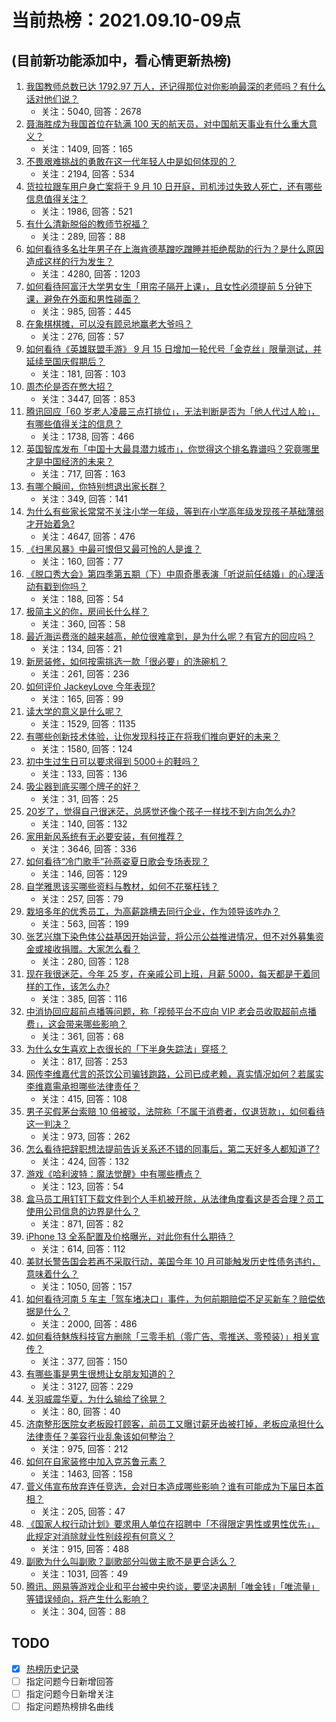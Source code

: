 # 当前热榜：2021.09.10-09点
## (目前新功能添加中，看心情更新热榜)
1. [我国教师总数已达 1792.97 万人，还记得那位对你影响最深的老师吗？有什么话对他们说？](https://www.zhihu.com/question/485491358)
    * 关注：5040, 回答：2678
2. [聂海胜成为我国首位在轨满 100 天的航天员，对中国航天事业有什么重大意义？](https://www.zhihu.com/question/485091558)
    * 关注：1409, 回答：165
3. [不畏艰难挑战的勇敢在这一代年轻人中是如何体现的？](https://www.zhihu.com/question/484947316)
    * 关注：2194, 回答：534
4. [货拉拉跟车用户身亡案将于 9 月 10 日开庭，司机涉过失致人死亡，还有哪些信息值得关注？](https://www.zhihu.com/question/485551477)
    * 关注：1986, 回答：521
5. [有什么清新脱俗的教师节祝福？](https://www.zhihu.com/question/345246354)
    * 关注：289, 回答：88
6. [如何看待多名壮年男子在上海肯德基蹭吃蹭睡并拒绝帮助的行为？是什么原因造成这样的行为发生？](https://www.zhihu.com/question/485106851)
    * 关注：4280, 回答：1203
7. [如何看待阿富汗大学男女生「用帘子隔开上课」，且女性必须提前 5 分钟下课，避免在外面和男性碰面？](https://www.zhihu.com/question/485212999)
    * 关注：985, 回答：445
8. [在象棋棋摊，可以没有顾忌地赢老大爷吗？](https://www.zhihu.com/question/484946212)
    * 关注：276, 回答：57
9. [如何看待《英雄联盟手游》 9 月 15 日增加一轮代号「金克丝」限量测试，并延续至国庆假期后？](https://www.zhihu.com/question/485677160)
    * 关注：181, 回答：103
10. [周杰伦是否在憋大招？](https://www.zhihu.com/question/390606269)
    * 关注：3447, 回答：853
11. [腾讯回应「60 岁老人凌晨三点打排位」，无法判断是否为「他人代过人脸」，有哪些值得关注的信息？](https://www.zhihu.com/question/485731107)
    * 关注：1738, 回答：466
12. [英国智库发布「中国十大最具潜力城市」，你觉得这个排名靠谱吗？究竟哪里才是中国经济的未来？](https://www.zhihu.com/question/485758990)
    * 关注：717, 回答：163
13. [有哪个瞬间，你特别想退出家长群？](https://www.zhihu.com/question/471983693)
    * 关注：349, 回答：141
14. [为什么有些家长常常不关注小学一年级，等到在小学高年级发现孩子基础薄弱才开始着急?](https://www.zhihu.com/question/426324925)
    * 关注：4647, 回答：476
15. [《扫黑风暴》中最可恨但又最可怜的人是谁？](https://www.zhihu.com/question/483431985)
    * 关注：160, 回答：77
16. [《脱口秀大会》第四季第五期（下）中周奇墨表演「听说前任结婚」的心理活动有戳到你吗？](https://www.zhihu.com/question/485588114)
    * 关注：188, 回答：54
17. [极简主义的你，房间长什么样？](https://www.zhihu.com/question/350722189)
    * 关注：360, 回答：58
18. [最近海运费涨的越来越高，舱位很难拿到，是为什么呢？有官方的回应吗？](https://www.zhihu.com/question/458423248)
    * 关注：134, 回答：21
19. [新房装修，如何按需挑选一款「很必要」的洗碗机？](https://www.zhihu.com/question/485738630)
    * 关注：261, 回答：236
20. [如何评价 JackeyLove 今年表现?](https://www.zhihu.com/question/480483129)
    * 关注：165, 回答：99
21. [读大学的意义是什么呢？](https://www.zhihu.com/question/430843411)
    * 关注：1529, 回答：1135
22. [有哪些创新技术体验，让你发现科技正在将我们推向更好的未来？](https://www.zhihu.com/question/429109054)
    * 关注：1580, 回答：124
23. [初中生过生日可以要求得到 5000＋的鞋吗？](https://www.zhihu.com/question/480365205)
    * 关注：133, 回答：136
24. [吸尘器到底买哪个牌子的好？](https://www.zhihu.com/question/462080546)
    * 关注：31, 回答：25
25. [20岁了，觉得自己很迷茫，总感觉还像个孩子一样找不到方向怎么办?](https://www.zhihu.com/question/484334953)
    * 关注：140, 回答：132
26. [家用新风系统有无必要安装，有何推荐？](https://www.zhihu.com/question/28529319)
    * 关注：3646, 回答：336
27. [如何看待“冷门歌手”孙燕姿夏日歌会专场表现？](https://www.zhihu.com/question/485824514)
    * 关注：146, 回答：129
28. [自学雅思该买哪些资料与教材，如何不花冤枉钱？](https://www.zhihu.com/question/387871732)
    * 关注：257, 回答：79
29. [栽培多年的优秀员工，为高薪跳槽去同行企业，作为领导该咋办？](https://www.zhihu.com/question/484365596)
    * 关注：563, 回答：199
30. [张艺兴旗下染色体公益基因开始运营，将公示公益推进情况，但不对外募集资金或接收捐赠。大家怎么看？](https://www.zhihu.com/question/485727296)
    * 关注：280, 回答：128
31. [现在我很迷茫，今年 25 岁，在亲戚公司上班，月薪 5000，每天都是干着同样的工作，该怎么办?](https://www.zhihu.com/question/476843351)
    * 关注：385, 回答：116
32. [中消协回应超前点播等问题，称「视频平台不应向 VIP 老会员收取超前点播费」，这会带来哪些影响？](https://www.zhihu.com/question/485695526)
    * 关注：361, 回答：68
33. [为什么女生喜欢上衣很长的「下半身失踪法」穿搭？](https://www.zhihu.com/question/483423634)
    * 关注：817, 回答：253
34. [网传李维嘉代言的茶饮公司骗钱跑路，公司已成老赖，真实情况如何？若属实李维嘉需承担哪些法律责任？](https://www.zhihu.com/question/485570817)
    * 关注：415, 回答：108
35. [男子买假茅台索赔 10 倍被驳，法院称「不属于消费者，仅退货款」，如何看待这一判决？](https://www.zhihu.com/question/485554178)
    * 关注：973, 回答：262
36. [怎么看待把辞职想法提前告诉关系还不错的同事后，第二天好多人都知道了?](https://www.zhihu.com/question/485024506)
    * 关注：424, 回答：132
37. [游戏《哈利波特：魔法觉醒》中有哪些槽点？](https://www.zhihu.com/question/485504270)
    * 关注：123, 回答：54
38. [盒马员工用钉钉下载文件到个人手机被开除，从法律角度看这是否合理？员工使用公司信息的边界是什么？](https://www.zhihu.com/question/483673871)
    * 关注：871, 回答：82
39. [iPhone 13 全系配置及价格曝光，对此你有什么期待？](https://www.zhihu.com/question/473209613)
    * 关注：614, 回答：112
40. [美财长警告国会若再不采取行动，美国今年 10 月可能触发历史性债务违约，意味着什么？](https://www.zhihu.com/question/485690907)
    * 关注：1050, 回答：157
41. [如何看待河南 5 车主「驾车堵决口」事件，为何前期赔偿不足买新车？赔偿依据是什么？](https://www.zhihu.com/question/485304497)
    * 关注：2000, 回答：486
42. [如何看待魅族科技官方删除「三零手机（零广告、零推送、零预装）」相关宣传？](https://www.zhihu.com/question/485626180)
    * 关注：377, 回答：150
43. [有哪些事是男生很想让女朋友知道的？](https://www.zhihu.com/question/426854994)
    * 关注：3127, 回答：229
44. [关羽威震华夏，为什么输给了徐晃？](https://www.zhihu.com/question/485386699)
    * 关注：80, 回答：40
45. [济南整形医院女老板殴打顾客，前员工又曝讨薪牙齿被打掉，老板应承担什么法律责任？美容行业乱象该如何整治？](https://www.zhihu.com/question/485555316)
    * 关注：975, 回答：212
46. [如何在自家装修中加入克苏鲁元素？](https://www.zhihu.com/question/41363057)
    * 关注：1463, 回答：158
47. [菅义伟宣布放弃连任竞选，会对日本造成哪些影响？谁有可能成为下届日本首相？](https://www.zhihu.com/question/484483136)
    * 关注：205, 回答：47
48. [《国家人权行动计划》要求用人单位在招聘中「不得限定男性或男性优先」，此规定对消除就业性别歧视有何意义？](https://www.zhihu.com/question/485717737)
    * 关注：915, 回答：488
49. [副歌为什么叫副歌？副歌部分叫做主歌不是更合适么？](https://www.zhihu.com/question/20084583)
    * 关注：1031, 回答：49
50. [腾讯、网易等游戏企业和平台被中央约谈，要坚决遏制「唯金钱」「唯流量」等错误倾向，将产生什么影响？](https://www.zhihu.com/question/485608293)
    * 关注：304, 回答：88
## TODO
* [x] [热榜历史记录](hot_history/AllHot.md)
* [ ] 指定问题今日新增回答
* [ ] 指定问题今日新增关注
* [ ] 指定问题热榜排名曲线
